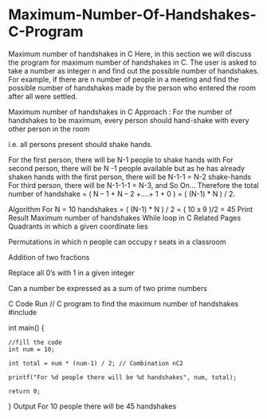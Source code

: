# Maximum-Number-Of-Handshakes-C-Program

Maximum number of handshakes in C
Here, in this section we will discuss the program for maximum number of handshakes in C. The user is asked to take a number as integer n and find out the possible number of handshakes. For example, if there are n number of people in a meeting and find the possible number of handshakes made by the person who entered the room after all were settled.

Maximum number of handshakes in C
Approach :
For the number of handshakes to be maximum, every person should hand-shake with every other person in the room

i.e. all persons present should shake hands.

For the first person, there will be N-1 people to shake hands with
For second person, there will be N -1 people available but as he has already shaken hands with the first person, there will be N-1-1 = N-2 shake-hands
For third person, there will be N-1-1-1 = N-3, and So On…
Therefore the total number of handshake   =   ( N – 1 + N – 2 +….+ 1 + 0 )   =   ( (N-1) * N ) / 2.

Algorithm
For N = 10
handshakes  =  ( (N-1) * N ) / 2  =  ( 10 x 9 )/2  =  45
Print Result
Maximum number of handshakes
While loop in C
Related Pages
Quadrants in which a given coordinate lies
 
Permutations in which n people can occupy r seats in a classroom
 
Addition of two fractions

Replace all 0’s with 1 in a given integer

Can a number be expressed as a sum of two prime numbers

C Code
Run
// C program to find the maximum number of handshakes
#include

int main()
{

    //fill the code
    int num = 10;

    int total = num * (num-1) / 2; // Combination nC2

    printf("For %d people there will be %d handshakes", num, total);

    return 0;

}
Output
For 10 people there will be 45 handshakes
